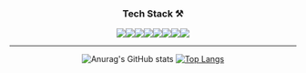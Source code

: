 <div align="center">
  <h3>Tech Stack ⚒</h3>

<img src="https://img.shields.io/badge/HTML5-E34F26?style=flat-square&logo=HTML5&logoColor=white"/><img src="https://img.shields.io/badge/CSS3-1572B6?style=flat-square&logo=CSS3&logoColor=white"/><img src="https://img.shields.io/badge/Sass-CC6699?style=flat-square&logo=Sass&logoColor=white"/><img src="https://img.shields.io/badge/JavaScript-F7DF1E?style=flat-square&logo=JavaScript&logoColor=white"/><img src="https://img.shields.io/badge/Three.js-000000?style=flat-square&logo=Three.js&logoColor=white"/><img src="https://img.shields.io/badge/React-61DAFB?style=flat-square&logo=React&logoColor=white"/><img src="https://img.shields.io/badge/Redux-764ABC?style=flat-square&logo=Redux&logoColor=white"/><img src="https://img.shields.io/badge/styled-components-DB7093?style=flat-square&logo=styled-components&logoColor=white"/>
***
![Anurag's GitHub stats](https://github-readme-stats.vercel.app/api?username=Kang-Dayeon&show_icons=true&theme=panda) [![Top Langs](https://github-readme-stats.vercel.app/api/top-langs/?username=Kang-Dayeon&layout=compact)](https://github.com/깃허브아이디/github-readme-stats)
</div>
